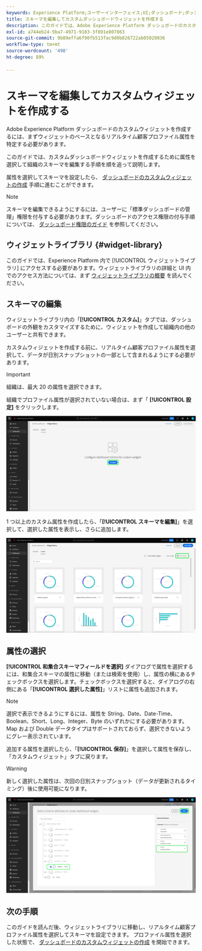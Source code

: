 ```yaml
---
keywords: Experience Platform;ユーザーインターフェイス;UI;ダッシュボード;ダッシュボード;プロファイル;セグメント;宛先;ライセンスの使用
title: スキーマを編集してカスタムダッシュボードウィジェットを作成する
description: このガイドでは、Adobe Experience Platform ダッシュボードのカスタムウィジェットを作成するために、属性を選択し、組織のスキーマを設定する手順を順を追って説明します。
exl-id: a744eb24-5ba7-4971-9183-3f891e807863
source-git-commit: 9b89effa6f90fb513fac9d0b826722ab05020036
workflow-type: tm+mt
source-wordcount: '498'
ht-degree: 89%

---
```


# スキーマを編集してカスタムウィジェットを作成する

Adobe Experience Platform ダッシュボードのカスタムウィジェットを作成するには、まずウィジェットのベースとなるリアルタイム顧客プロファイル属性を特定する必要があります。

このガイドでは、カスタムダッシュボードウィジェットを作成するために属性を選択して組織のスキーマを編集する手順を順を追って説明します。

属性を選択してスキーマを設定したら、 [ダッシュボードのカスタムウィジェットの作成](custom-widgets.md) 手順に進むことができます。

>[!NOTE]
>
>スキーマを編集できるようにするには、ユーザーに「標準ダッシュボードの管理」権限を付与する必要があります。ダッシュボードのアクセス権限の付与手順については、 [ダッシュボード権限のガイド](../permissions.md) を参照してください。

## ウィジェットライブラリ {#widget-library}

このガイドでは、Experience Platform 内で [!UICONTROL ウィジェットライブラリ] にアクセスする必要があります。ウィジェットライブラリの詳細と UI 内でのアクセス方法については、まず [ウィジェットライブラリの概要](widget-library.md) を読んでください。

## スキーマの編集

ウィジェットライブラリ内の「**[!UICONTROL カスタム]**」タブでは、ダッシュボードの外観をカスタマイズするために、ウィジェットを作成して組織内の他のユーザーと共有できます。

カスタムウィジェットを作成する前に、リアルタイム顧客プロファイル属性を選択して、データが日別スナップショットの一部として含まれるようにする必要があります。

>[!IMPORTANT]
>
>組織は、最大 20 の属性を選択できます。

組織でプロファイル属性が選択されていない場合は、まず「 **[!UICONTROL 設定]** をクリックします。

![「設定」がハイライト表示されたウィジェットライブラリワークスペースの「カスタム」タブ。](../images/customization/configure-schema.png)

1 つ以上のカスタム属性を作成したら、「**[!UICONTROL スキーマを編集]**」を選択して、選択した属性を表示し、さらに追加します。

![スキーマの編集がハイライト表示されたウィジェットライブラリワークスペースの「カスタム」タブ。](../images/customization/edit-schema.png)

## 属性の選択

**[!UICONTROL 和集合スキーマフィールドを選択]** ダイアログで属性を選択するには、和集合スキーマの属性に移動（または検索を使用）し、属性の横にあるチェックボックスを選択します。チェックボックスを選択すると、ダイアログの右側にある「**[!UICONTROL 選択した属性]**」リストに属性も追加されます。

>[!NOTE]
>
>選択で表示できるようにするには、属性を String、Date、Date-Time、Boolean、Short、Long、Integer、Byte のいずれかにする必要があります。Map および Double データタイプはサポートされておらず、選択できないようにグレー表示されています。

追加する属性を選択したら、「**[!UICONTROL 保存]**」を選択して属性を保存し、「カスタムウィジェット」タブに戻ります。

>[!WARNING]
>新しく選択した属性は、次回の日別スナップショット（データが更新されるタイミング）後に使用可能になります。

![属性を持つスキーマ属性を選択し、ハイライト表示された「保存」を選択するためのダイアログ。](../images/customization/select-attribute.png)

## 次の手順

このガイドを読んだ後、ウィジェットライブラリに移動し、リアルタイム顧客プロファイル属性を選択してスキーマを設定できます。 プロファイル属性を選択した状態で、 [ダッシュボードのカスタムウィジェットの作成](custom-widgets.md) を開始できます。
